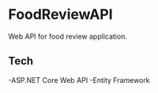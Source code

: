 # FoodReviewAPI

Web API for food review application.

## Tech

 -ASP.NET Core Web API
 -Entity Framework
